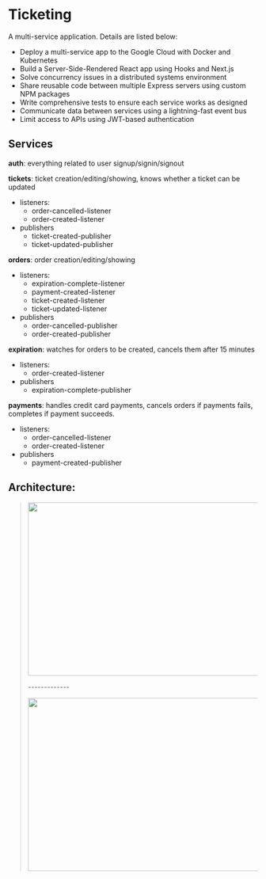 # Ticketing

A multi-service application. Details are listed below:

- Deploy a multi-service app to the Google Cloud with Docker and Kubernetes
- Build a Server-Side-Rendered React app using Hooks and Next.js
- Solve concurrency issues in a distributed systems environment
- Share reusable code between multiple Express servers using custom NPM packages
- Write comprehensive tests to ensure each service works as designed
- Communicate data between services using a lightning-fast event bus
- Limit access to APIs using JWT-based authentication

## Services

**auth**: everything related to user signup/signin/signout

**tickets**: ticket creation/editing/showing, knows whether a ticket can be updated

- listeners:
  - order-cancelled-listener
  - order-created-listener
- publishers
  - ticket-created-publisher
  - ticket-updated-publisher

**orders**: order creation/editing/showing

- listeners:
  - expiration-complete-listener
  - payment-created-listener
  - ticket-created-listener
  - ticket-updated-listener
- publishers
  - order-cancelled-publisher
  - order-created-publisher

**expiration**: watches for orders to be created, cancels them after 15 minutes

- listeners:
  - order-created-listener
- publishers
  - expiration-complete-publisher

**payments**: handles credit card payments, cancels orders if payments fails, completes if payment succeeds.

- listeners:
  - order-cancelled-listener
  - order-created-listener
- publishers
  - payment-created-publisher

## Architecture:

> 
> <p align="center">
>   <img src="https://github.com/victorchennn/Microservices/blob/master/ticketing/diagram.png" width="700" height="350">
> </p>
> -------------
> <p align="center">
>   <img src="https://github.com/victorchennn/Microservices/blob/master/ticketing/component.png" width="700" height="350">
> </p>



